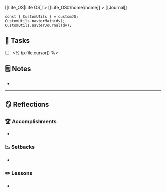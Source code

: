 [[Life_OS|Life OS]] > [[Life_OS#/home|/home]] > [[Journal]]

```dataviewjs
const { CustomUtils } = customJS;
CustomUtils.navbarMain(dv);
CustomUtils.navbarJournal(dv);
```

## 📝 Tasks

- [ ] <% tp.file.cursor() %>

## 🗒️ Notes

- 

---

## 🪞 Reflections

### 🏆 Accomplishments

- 

### 📉 Setbacks

- 

### ✏️ Lessons

- 
